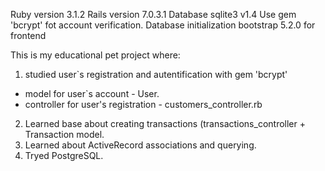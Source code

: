 Ruby version 3.1.2
Rails version 7.0.3.1
Database sqlite3 v1.4
Use gem 'bcrypt' fot account verification.
Database initialization
bootstrap 5.2.0 for frontend

This is my educational pet project where:
1) studied user`s registration and autentification with gem 'bcrypt'
- model for user`s account -  User.
- controller for user's registration - customers_controller.rb
2) Learned base about creating transactions (transactions_controller + Transaction model.
3) Learned about ActiveRecord associations and querying.
4) Tryed PostgreSQL.

